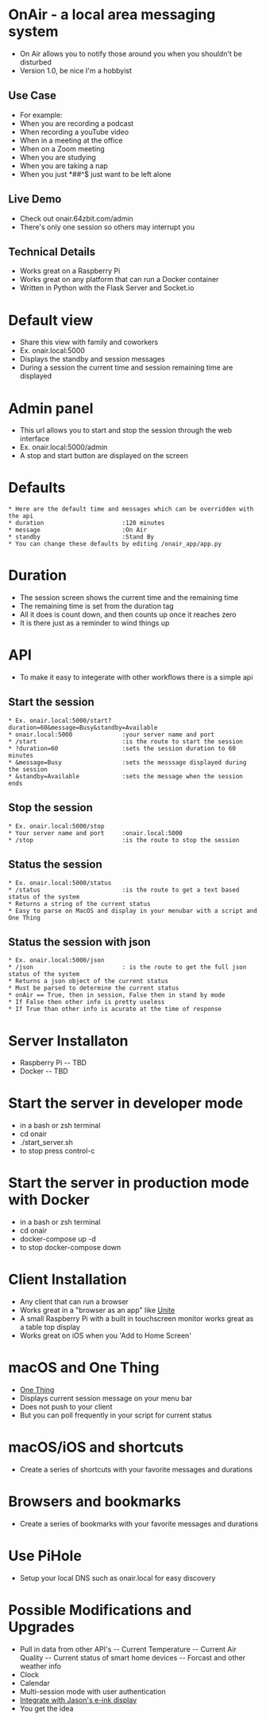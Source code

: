 # OnAir - a local area messaging system
* On Air allows you to notify those around you when you shouldn't be disturbed
* Version 1.0, be nice I'm a hobbyist

## Use Case
* For example:
* When you are recording a podcast
* When recording a youTube video
* When in a meeting at the office
* When on a Zoom meeting
* When you are studying
* When you are taking a nap
* When you just *##^$ just want to be left alone

## Live Demo
* Check out onair.64zbit.com/admin
* There's only one session so others may interrupt you

## Technical Details
* Works great on a Raspberry Pi
* Works great on any platform that can run a Docker container
* Written in Python with the Flask Server and Socket.io

# Default view 
* Share this view with family and coworkers
* Ex. onair.local:5000
* Displays the standby and session messages
* During a session the current time and session remaining time are displayed

# Admin panel
* This url allows you to start and stop the session through the web interface
* Ex. onair.local:5000/admin
* A stop and start button are displayed on the screen

# Defaults
```
* Here are the default time and messages which can be overridden with the api
* duration                      :120 minutes
* message                       :On Air
* standby                       :Stand By
* You can change these defaults by editing /onair_app/app.py
```

# Duration
* The session screen shows the current time and the remaining time
* The remaining time is set from the duration tag
* All it does is count down, and then counts up once it reaches zero
* It is there just as a reminder to wind things up

# API
* To make it easy to integerate with other workflows there is a simple api

## Start the session
```
* Ex. onair.local:5000/start?duration=60&message=Busy&standby=Available
* onair.local:5000              :your server name and port
* /start                        :is the route to start the session
* ?duration=60                  :sets the session duration to 60 minutes
* &message=Busy                 :sets the messsage displayed during the session
* &standby=Available            :sets the message when the session ends
```

## Stop the session
```
* Ex. onair.local:5000/stop
* Your server name and port     :onair.local:5000
* /stop                         :is the route to stop the session
```

## Status the session
```
* Ex. onair.local:5000/status
* /status                       :is the route to get a text based status of the system
* Returns a string of the current status
* Easy to parse on MacOS and display in your menubar with a script and One Thing
```

## Status the session with json
```
* Ex. onair.local:5000/json
* /json                         : is the route to get the full json status of the system
* Returns a json object of the current status
* Must be parsed to determine the current status
* onAir == True, then in session, False then in stand by mode
* If False then other info is pretty useless
* If True than other info is acurate at the time of response
```

# Server Installaton
* Raspberry Pi
-- TBD
* Docker
-- TBD

# Start the server in developer mode
* in a bash or zsh terminal
* cd onair
* ./start_server.sh 
* to stop press control-c

# Start the server in production mode with Docker
* in a bash or zsh terminal
* cd onair
* docker-compose up -d
* to stop docker-compose down

# Client Installation
* Any client that can run a browser
* Works great in a "browser as an app" like [Unite](https://www.bzgapps.com/unite)
* A small Raspberry Pi with a built in touchscreen monitor works great as a table top display
* Works great on iOS when you 'Add to Home Screen'

# macOS and One Thing
* [One Thing](https://apps.apple.com/us/app/one-thing/id1604176982?mt=12)
* Displays current session message on your menu bar
* Does not push to your client
* But you can poll frequently in your script for current status

# macOS/iOS and shortcuts
* Create a series of shortcuts with your favorite messages and durations

# Browsers and bookmarks
* Create a series of bookmarks with your favorite messages and durations

# Use PiHole
* Setup your local DNS such as onair.local for easy discovery

# Possible Modifications and Upgrades
* Pull in data from other API's
-- Current Temperature
-- Current Air Quality
-- Current status of smart home devices
-- Forcast and other weather info
* Clock
* Calendar
* Multi-session mode with user authentication
* [Integrate with Jason's e-ink display](https://sixcolors.com/post/2022/09/a-smart-e-ink-calendar-comes-to-my-kitchen/)
* You get the idea